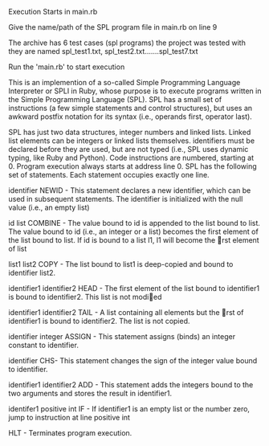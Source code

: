 Execution Starts in main.rb

Give the name/path of the SPL program file in main.rb on line 9 

The archive has 6 test cases (spl programs) the project was tested with
they are named spl_test1.txt, spl_test2.txt.......spl_test7.txt

Run the 'main.rb' to start execution

This is an implemention of a so-called Simple Programming Language Interpreter or SPLI in
Ruby, whose purpose is to execute programs written in the Simple Programming Language (SPL). SPL
has a small set of instructions (a few simple statements and control structures), but uses an awkward
postfix notation for its syntax (i.e., operands first, operator last).

SPL has just two data structures, integer numbers and linked lists. Linked list elements can be
integers or linked lists themselves. identifiers must be declared before they are used, but are not typed
(i.e., SPL uses dynamic typing, like Ruby and Python). Code instructions are numbered, starting at
0. Program execution always starts at address line 0. SPL has the following set of statements. Each
statement occupies exactly one line.

identifier NEWID -  	This statement declares a new identifier, which can be used
			in subsequent statements. The identifier is initialized with
			the null value (i.e., an empty list)

id list COMBINE -	The value bound to id is appended to the list bound to
			list. The value bound to id (i.e., an integer or a
			list) becomes the first element of the list bound to list.
			If id is bound to a list l1, l1 will become the rst element of list 

list1 list2 COPY -	The list bound to list1 is deep-copied and bound to identifier
			list2.

identifier1 identifier2 HEAD - 	The first element of the list bound to identifier1 is bound to
				identifier2. This list is not modied


identifier1 identifier2 TAIL - 	A list containing all elements but the rst of identifier1 is
				bound to identifier2. The list is not copied.

identifier integer ASSIGN -	This statement assigns (binds) an integer constant to
				identifier.

identifier CHS- 		This statement changes the sign of the integer value bound to
			identifier.

identifier1 identifier2 ADD - 	This statement adds the integers bound to the two arguments
				and stores the result in identifier1.

identifer1 positive int IF -	If identifier1 is an empty list or the number zero, jump to
				instruction at line positive int

HLT 		-		Terminates program execution.
